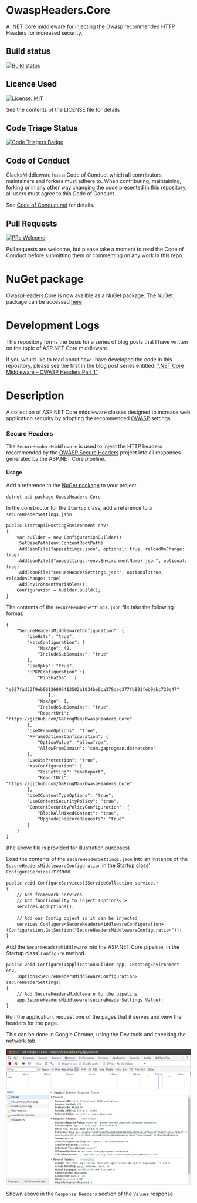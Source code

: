 # OwaspHeaders.Core
A .NET Core middleware for injecting the Owasp recommended HTTP Headers for increased security.

## Build status

[![Build status](https://ci.appveyor.com/api/projects/status/atq517fyr9r7vl7m?svg=true)](https://ci.appveyor.com/project/GaProgMan/owaspheaders-core)

## Licence Used
[![License: MIT](https://img.shields.io/badge/License-MIT-yellow.svg)](https://opensource.org/licenses/MIT)

See the contents of the LICENSE file for details

## Code Triage Status

[![Code Triagers Badge](https://www.codetriage.com/gaprogman/owaspheaders.core/badges/users.svg)](https://www.codetriage.com/gaprogman/owaspheaders.core)

## Code of Conduct
ClacksMiddleware has a Code of Conduct which all contributors, maintainers and forkers must adhere to. When contributing, maintaining, forking or in any other way changing the code presented in this repository, all users must agree to this Code of Conduct.

See [Code of Conduct.md](Code-of-Conduct.md) for details.

## Pull Requests

[![PRs Welcome](https://img.shields.io/badge/PRs-welcome-brightgreen.svg?style=flat-square)](http://makeapullrequest.com)

Pull requests are welcome, but please take a moment to read the Code of Conduct before submitting them or commenting on any work in this repo.

# NuGet package

OwaspHeaders.Core is now availble as a NuGet package. The NuGet package can be accessed [here](https://www.nuget.org/packages/OwaspHeaders.Core/)

# Development Logs

This repository forms the basis for a series of blog posts that I have written on the topic of ASP.NET Core middleware.

If you would like to read about how I have developed the code in this repository, please see the first in the blog post series entitled: [".NET Core Middleware – OWASP Headers Part 1"](https://dotnetcore.gaprogman.com/2017/07/20/net-core-middleware-owasp-headers-part-1/)

# Description
A collection of ASP.NET Core middleware classes designed to increase web application security by adopting the recommended [OWASP](https://www.owasp.org/index.php/Main_Page) settings.

### Secure Headers
The `SecureHeadersMiddleware` is used to inject the HTTP headers recommended by the [OWASP Secure Headers](https://www.owasp.org/index.php/OWASP_Secure_Headers_Project) project into all responses generated by the ASP.NET Core pipeline.

#### Usage

Add a reference to the [NuGet package](https://www.nuget.org/packages/OwaspHeaders.Core) to your project

    dotnet add package OwaspHeaders.Core

In the constructor for the `Startup` class, add a reference to a `secureHeaderSettings.json`

    public Startup(IHostingEnvironment env)
    {
        var builder = new ConfigurationBuilder()
        .SetBasePath(env.ContentRootPath)
        .AddJsonFile("appsettings.json", optional: true, reloadOnChange: true)
        .AddJsonFile($"appsettings.{env.EnvironmentName}.json", optional: true)
        .AddJsonFile("secureHeaderSettings.json", optional:true, reloadOnChange: true)
        .AddEnvironmentVariables();
        Configuration = builder.Build();
    }
The contents of the `secureHeaderSettings.json` file take the following format:

    {
        "SecureHeadersMiddlewareConfiguration": {
            "UseHsts": "true",
            "HstsConfiguration": {
                "MaxAge": 42,
                "IncludeSubDomains": "true"
            },
            "UseHpkp": "true",
            "HPKPConfiguration" :{
                "PinSha256" : [
                    "e927fad33f9eb96126896413502a1034be0ca379dec377fb891feb9ebc720e47"
                    ],
                "MaxAge": 3,
                "IncludeSubDomains": "true",
                "ReportUri": "https://github.com/GaProgMan/OwaspHeaders.Core"
            },
            "UseXFrameOptions": "true",
            "XFrameOptionsConfiguration": {
                "OptionValue": "allowfrom",
                "AllowFromDomain": "com.gaprogman.dotnetcore"
            },
            "UseXssProtection": "true",
            "XssConfiguration": {
                "XssSetting": "oneReport",
                "ReportUri": "https://github.com/GaProgMan/OwaspHeaders.Core"
            },
            "UseXContentTypeOptions": "true",
            "UseContentSecurityPolicy": "true",
            "ContentSecurityPolicyConfiguration": {
                "BlockAllMixedContent": "true",
                "UpgradeInsecureRequests": "true"
            }
        }
    }
(the above file is provided for illustration purposes)

Load the contents of the `secureHeaderSettings.json` into an instance of the `SecureHeadersMiddlewareConfiguration` in the Startup class'  `ConfigureServices` method.

    public void ConfigureServices(IServiceCollection services)
    {
        // Add framework services
        // Add functionality to inject IOptions<T>
        services.AddOptions();

        // Add our Config object so it can be injected
        services.Configure<SecureHeadersMiddlewareConfiguration>(Configuration.GetSection("SecureHeadersMiddlewareConfiguration"));
    }
Add the `SecureHeadersMiddleware` into the ASP.NET Core pipeline, in the Startup class' `Configure` method.

    public void Configure(IApplicationBuilder app, IHostingEnvironment env,
        IOptions<SecureHeadersMiddlewareConfiguration> secureHeaderSettings)
    {
        // Add SecureHeadersMiddleware to the pipeline
        app.SecureHeadersMiddleware(secureHeaderSettings.Value);
    }
Run the application, request one of the pages that it serves and view the headers for the page.

This can be done in Google Chrome, using the Dev tools and checking the network tab.

![secure headers shown in network tab](screenshots/secure-headers-screenshot.png "Headers on the right-hand side here")

Shown above in the `Response Headers` section of the `Values` response.
